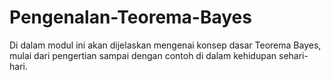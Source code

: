 # Pengenalan-Teorema-Bayes
Di dalam modul ini akan dijelaskan mengenai konsep dasar Teorema Bayes, mulai dari pengertian sampai dengan contoh di dalam kehidupan sehari-hari.
